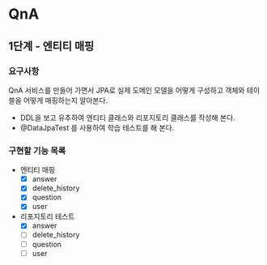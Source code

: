 # QnA

## 1단계 - 엔티티 매핑

### 요구사항
QnA 서비스를 만들어 가면서 JPA로 실제 도메인 모델을 어떻게 구성하고 객체와 테이블을 어떻게 매핑하는지 알아본다.
- DDL을 보고 유추하여 엔티티 클래스와 리포지토리 클래스를 작성해 본다.
- @DataJpaTest 를 사용하여 학습 테스트를 해 본다.

### 구현할 기능 목록
- 엔티티 매핑
  - [x] answer
  - [x] delete_history
  - [x] question
  - [x] user
- 리포지토리 테스트
  - [x] answer
  - [ ] delete_history
  - [ ] question
  - [ ] user
